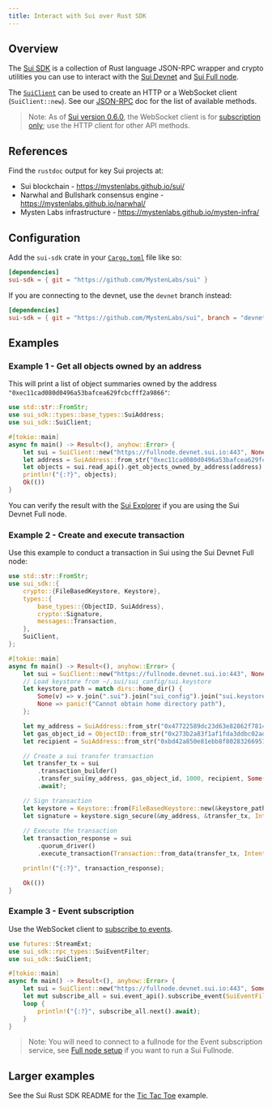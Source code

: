 ```yaml
---
title: Interact with Sui over Rust SDK
---
```


## Overview
The [Sui SDK](https://github.com/MystenLabs/sui/tree/main/crates/sui-sdk) is a collection of Rust language JSON-RPC wrapper and crypto utilities you can use to interact with the [Sui Devnet](../build/devnet.md) and [Sui Full node](fullnode.md).

The [`SuiClient`](cli-client.md) can be used to create an HTTP or a WebSocket client (`SuiClient::new`).
See our [JSON-RPC](json-rpc.md#sui-json-rpc-methods) doc for the list of available methods.

> Note: As of [Sui version 0.6.0](https://github.com/MystenLabs/sui/releases/tag/devnet-0.6.0), the WebSocket client is for [subscription only](event_api.md#subscribe-to-sui-events); use the HTTP client for other API methods.

## References

Find the `rustdoc` output for key Sui projects at:

* Sui blockchain - https://mystenlabs.github.io/sui/
* Narwhal and Bullshark consensus engine - https://mystenlabs.github.io/narwhal/
* Mysten Labs infrastructure - https://mystenlabs.github.io/mysten-infra/

## Configuration
Add the `sui-sdk` crate in your [`Cargo.toml`](https://doc.rust-lang.org/cargo/reference/manifest.html) file like so:
```toml
[dependencies]
sui-sdk = { git = "https://github.com/MystenLabs/sui" }
```
If you are connecting to the devnet, use the `devnet` branch instead:
```toml
[dependencies]
sui-sdk = { git = "https://github.com/MystenLabs/sui", branch = "devnet" }
```

## Examples

### Example 1 - Get all objects owned by an address

This will print a list of object summaries owned by the address `"0xec11cad080d0496a53bafcea629fcbcfff2a9866"`:

```rust
use std::str::FromStr;
use sui_sdk::types::base_types::SuiAddress;
use sui_sdk::SuiClient;

#[tokio::main]
async fn main() -> Result<(), anyhow::Error> {
    let sui = SuiClient::new("https://fullnode.devnet.sui.io:443", None, None).await?;
    let address = SuiAddress::from_str("0xec11cad080d0496a53bafcea629fcbcfff2a9866")?;
    let objects = sui.read_api().get_objects_owned_by_address(address).await?;
    println!("{:?}", objects);
    Ok(())
}
```

You can verify the result with the [Sui Explorer](https://explorer.sui.io/) if you are using the Sui Devnet Full node.

### Example 2 - Create and execute transaction

Use this example to conduct a transaction in Sui using the Sui Devnet Full node:

```rust
use std::str::FromStr;
use sui_sdk::{
    crypto::{FileBasedKeystore, Keystore},
    types::{
        base_types::{ObjectID, SuiAddress},
        crypto::Signature,
        messages::Transaction,
    },
    SuiClient,
};

#[tokio::main]
async fn main() -> Result<(), anyhow::Error> {
    let sui = SuiClient::new("https://fullnode.devnet.sui.io:443", None, None).await?;
    // Load keystore from ~/.sui/sui_config/sui.keystore
    let keystore_path = match dirs::home_dir() {
        Some(v) => v.join(".sui").join("sui_config").join("sui.keystore"),
        None => panic!("Cannot obtain home directory path"),
    };

    let my_address = SuiAddress::from_str("0x47722589dc23d63e82862f7814070002ffaaa465")?;
    let gas_object_id = ObjectID::from_str("0x273b2a83f1af1fda3ddbc02ad31367fcb146a814")?;
    let recipient = SuiAddress::from_str("0xbd42a850e81ebb8f80283266951d4f4f5722e301")?;

    // Create a sui transfer transaction
    let transfer_tx = sui
        .transaction_builder()
        .transfer_sui(my_address, gas_object_id, 1000, recipient, Some(1000))
        .await?;

    // Sign transaction
    let keystore = Keystore::from(FileBasedKeystore::new(&keystore_path)?);
    let signature = keystore.sign_secure(&my_address, &transfer_tx, Intent::default())?;
    
    // Execute the transaction
    let transaction_response = sui
        .quorum_driver()
        .execute_transaction(Transaction::from_data(transfer_tx, Intent::default(), signature))

    println!("{:?}", transaction_response);

    Ok(())
}
```

### Example 3 - Event subscription

Use the WebSocket client to [subscribe to events](event_api.md#subscribe-to-sui-events).

```rust
use futures::StreamExt;
use sui_sdk::rpc_types::SuiEventFilter;
use sui_sdk::SuiClient;

#[tokio::main]
async fn main() -> Result<(), anyhow::Error> {
    let sui = SuiClient::new("https://fullnode.devnet.sui.io:443", Some("ws://127.0.0.1:9001"), None).await?;
    let mut subscribe_all = sui.event_api().subscribe_event(SuiEventFilter::All(vec![])).await?;
    loop {
        println!("{:?}", subscribe_all.next().await);
    }
}
```
> Note: You will need to connect to a fullnode for the Event subscription service, see [Full node setup](fullnode.md#fullnode-setup) if you want to run a Sui Fullnode.


## Larger examples

See the Sui Rust SDK README for the [Tic Tac Toe](https://github.com/MystenLabs/sui/tree/main/crates/sui-sdk) example.
